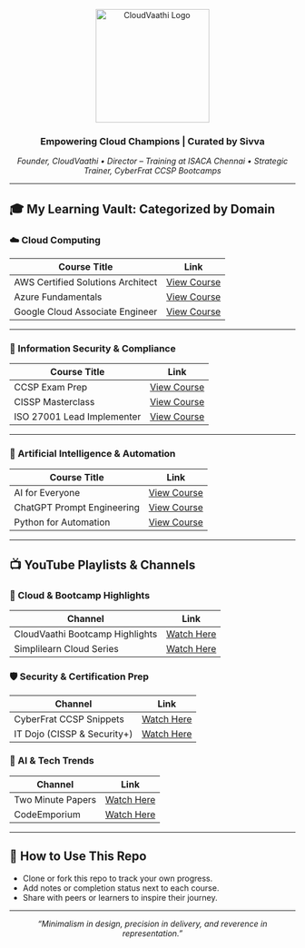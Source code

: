 <p align="center">
  <img src="assets/cloudvaathi-logo.png" alt="CloudVaathi Logo" width="200"/>
</p>

<h3 align="center">Empowering Cloud Champions | Curated by Sivva</h3>
<p align="center"><i>Founder, CloudVaathi • Director – Training at ISACA Chennai • Strategic Trainer, CyberFrat CCSP Bootcamps</i></p>

---

## 🎓 My Learning Vault: Categorized by Domain

### ☁️ Cloud Computing

| Course Title | Link |
|--------------|------|
| AWS Certified Solutions Architect | [View Course](https://www.udemy.com/course/aws-certified-solutions-architect-associate/) |
| Azure Fundamentals | [View Course](https://www.udemy.com/course/azure-fundamentals/) |
| Google Cloud Associate Engineer | [View Course](https://www.udemy.com/course/google-cloud-associate-cloud-engineer-certification/) |

---

### 🔐 Information Security & Compliance

| Course Title | Link |
|--------------|------|
| CCSP Exam Prep | [View Course](https://www.udemy.com/course/ccsp-cloud-security-certification/) |
| CISSP Masterclass | [View Course](https://www.udemy.com/course/cissp-certification-boot-camp/) |
| ISO 27001 Lead Implementer | [View Course](https://www.udemy.com/course/iso-27001-lead-implementer/) |

---

### 🤖 Artificial Intelligence & Automation

| Course Title | Link |
|--------------|------|
| AI for Everyone | [View Course](https://www.udemy.com/course/ai-for-everyone/) |
| ChatGPT Prompt Engineering | [View Course](https://www.udemy.com/course/chatgpt-prompt-engineering-for-developers/) |
| Python for Automation | [View Course](https://www.udemy.com/course/python-for-automation/) |

---

## 📺 YouTube Playlists & Channels

### 🔁 Cloud & Bootcamp Highlights
| Channel | Link |
|---------|------|
| CloudVaathi Bootcamp Highlights | [Watch Here](https://www.youtube.com/@CloudVaathi) |
| Simplilearn Cloud Series | [Watch Here](https://www.youtube.com/@simplilearn) |

### 🛡️ Security & Certification Prep
| Channel | Link |
|---------|------|
| CyberFrat CCSP Snippets | [Watch Here](https://www.youtube.com/@CyberFrat) |
| IT Dojo (CISSP & Security+) | [Watch Here](https://www.youtube.com/@itdojo) |

### 🧠 AI & Tech Trends
| Channel | Link |
|---------|------|
| Two Minute Papers | [Watch Here](https://www.youtube.com/@TwoMinutePapers) |
| CodeEmporium | [Watch Here](https://www.youtube.com/@CodeEmporium) |

---

## 📌 How to Use This Repo
- Clone or fork this repo to track your own progress.
- Add notes or completion status next to each course.
- Share with peers or learners to inspire their journey.

---

<p align="center"><i>“Minimalism in design, precision in delivery, and reverence in representation.”</i></p>  
